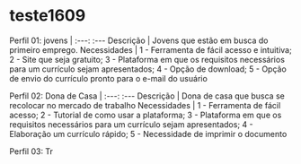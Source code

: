 # teste1609
 
Perfil 01: jovens |
:---: :---
Descrição | Jovens que estão em busca do primeiro emprego.
Necessidades | 1 - Ferramenta de fácil acesso e intuitiva;
2 - Site que seja gratuito;
3 - Plataforma em que os requisitos necessários para um currículo
sejam apresentados;
4 - Opção de download;
5 - Opção de envio do currículo pronto para o e-mail do usuário

Perfil 02: Dona de Casa |
:---: :---
Descrição | Dona de casa que busca se recolocar no mercado de trabalho
Necessidades | 1 - Ferramenta de fácil acesso;
2 - Tutorial de como usar a plataforma;
3 - Plataforma em que os requisitos necessários para um currículo
sejam apresentados;
4 - Elaboração um currículo rápido;
5 - Necessidade de imprimir o documento

Perfil 03: Tr
